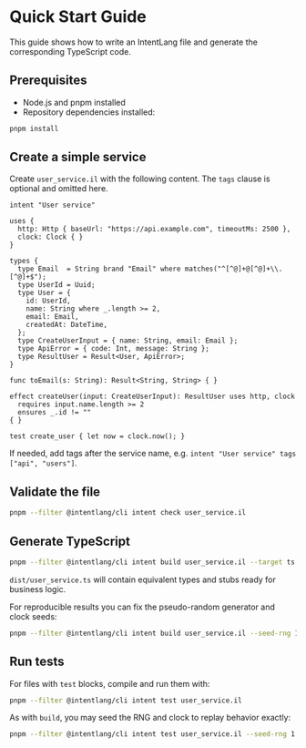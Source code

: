# Quick Start Guide

This guide shows how to write an IntentLang file and generate the corresponding TypeScript code.

## Prerequisites

- Node.js and pnpm installed
- Repository dependencies installed:

```bash
pnpm install
```

## Create a simple service

Create `user_service.il` with the following content. The `tags` clause is optional and omitted here.

```intentlang
intent "User service"

uses {
  http: Http { baseUrl: "https://api.example.com", timeoutMs: 2500 },
  clock: Clock { }
}

types {
  type Email  = String brand "Email" where matches("^[^@]+@[^@]+\\.[^@]+$");
  type UserId = Uuid;
  type User = {
    id: UserId,
    name: String where _.length >= 2,
    email: Email,
    createdAt: DateTime,
  };
  type CreateUserInput = { name: String, email: Email };
  type ApiError = { code: Int, message: String };
  type ResultUser = Result<User, ApiError>;
}

func toEmail(s: String): Result<String, String> { }

effect createUser(input: CreateUserInput): ResultUser uses http, clock
  requires input.name.length >= 2
  ensures _.id != ""
{ }

test create_user { let now = clock.now(); }
```

If needed, add tags after the service name, e.g. `intent "User service" tags ["api", "users"]`.

## Validate the file

```bash
pnpm --filter @intentlang/cli intent check user_service.il
```

## Generate TypeScript

```bash
pnpm --filter @intentlang/cli intent build user_service.il --target ts --out dist
```

`dist/user_service.ts` will contain equivalent types and stubs ready for business logic.

For reproducible results you can fix the pseudo-random generator and clock seeds:

```bash
pnpm --filter @intentlang/cli intent build user_service.il --seed-rng 1 --seed-clock 0
```

## Run tests

For files with `test` blocks, compile and run them with:

```bash
pnpm --filter @intentlang/cli intent test user_service.il
```

As with `build`, you may seed the RNG and clock to replay behavior exactly:

```bash
pnpm --filter @intentlang/cli intent test user_service.il --seed-rng 1 --seed-clock 0
```
